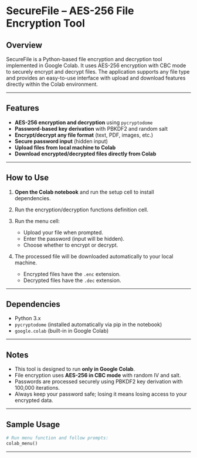 # SecureFile – AES-256 File Encryption Tool


## Overview

SecureFile is a Python-based file encryption and decryption tool implemented in Google Colab. It uses AES-256 encryption with CBC mode to securely encrypt and decrypt files. The application supports any file type and provides an easy-to-use interface with upload and download features directly within the Colab environment.

---

## Features

* **AES-256 encryption and decryption** using `pycryptodome`
* **Password-based key derivation** with PBKDF2 and random salt
* **Encrypt/decrypt any file format** (text, PDF, images, etc.)
* **Secure password input** (hidden input)
* **Upload files from local machine to Colab**
* **Download encrypted/decrypted files directly from Colab**

---

## How to Use

1. **Open the Colab notebook** and run the setup cell to install dependencies.
2. Run the encryption/decryption functions definition cell.
3. Run the menu cell:

   * Upload your file when prompted.
   * Enter the password (input will be hidden).
   * Choose whether to encrypt or decrypt.
4. The processed file will be downloaded automatically to your local machine.

   * Encrypted files have the `.enc` extension.
   * Decrypted files have the `.dec` extension.

---

## Dependencies

* Python 3.x
* `pycryptodome` (installed automatically via pip in the notebook)
* `google.colab` (built-in in Google Colab)

---

## Notes

* This tool is designed to run **only in Google Colab**.
* File encryption uses **AES-256 in CBC mode** with random IV and salt.
* Passwords are processed securely using PBKDF2 key derivation with 100,000 iterations.
* Always keep your password safe; losing it means losing access to your encrypted data.

---

## Sample Usage

```python
# Run menu function and follow prompts:
colab_menu()
```

---

